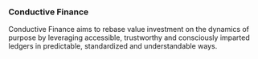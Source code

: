 

### Conductive Finance 

Conductive Finance aims to rebase value investment on the dynamics of purpose by leveraging accessible, trustworthy and consciously imparted ledgers in predictable, standardized and understandable ways.



